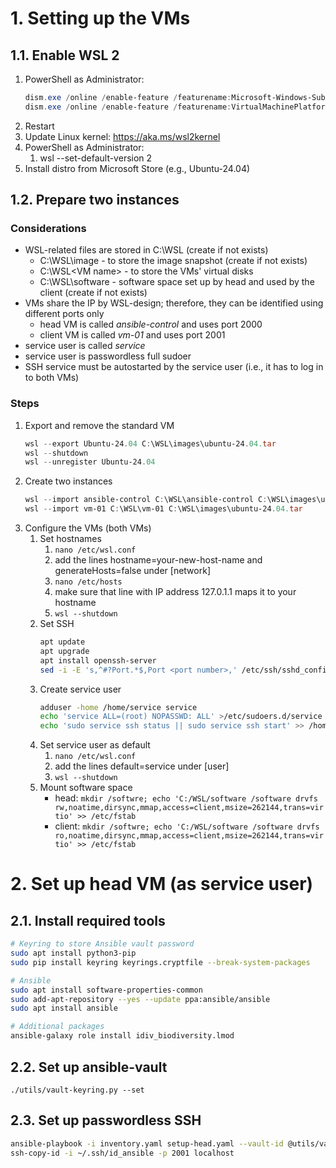 # 1. Setting up the VMs
## 1.1. Enable WSL 2
1. PowerShell as Administrator:
    ```powershell
    dism.exe /online /enable-feature /featurename:Microsoft-Windows-Subsystem-Linux /all /norestart
    dism.exe /online /enable-feature /featurename:VirtualMachinePlatform /all /norestart
    ```
2. Restart
3. Update Linux kernel: https://aka.ms/wsl2kernel
4. PowerShell as Administrator:
    1. wsl --set-default-version 2
5. Install distro from Microsoft Store (e.g., Ubuntu-24.04)

## 1.2. Prepare two instances
### Considerations
- WSL-related files are stored in C:\WSL (create if not exists)
    - C:\WSL\image - to store the image snapshot (create if not exists)
    - C:\WSL\<VM name> - to store the VMs' virtual disks
    - C:\WSL\software - software space set up by head and used by the client (create if not exists)
- VMs share the IP by WSL-design; therefore, they can be identified using different ports only
    - head VM is called _ansible-control_ and uses port 2000
    - client VM is called _vm-01_ and uses port 2001
- service user is called _service_
- service user is passwordless full sudoer
- SSH service must be autostarted by the service user (i.e., it has to log in to both VMs)

### Steps
1. Export and remove the standard VM
    ```powershell
    wsl --export Ubuntu-24.04 C:\WSL\images\ubuntu-24.04.tar
    wsl --shutdown
    wsl --unregister Ubuntu-24.04
    ```
2. Create two instances
    ```powershell
    wsl --import ansible-control C:\WSL\ansible-control C:\WSL\images\ubuntu-24.04.tar
    wsl --import vm-01 C:\WSL\vm-01 C:\WSL\images\ubuntu-24.04.tar
    ```
3. Configure the VMs (both VMs)
    1. Set hostnames
        1. `nano /etc/wsl.conf`
        2. add the lines hostname=your-new-host-name and generateHosts=false under [network]
        3. `nano /etc/hosts`
        4. make sure that line with IP address 127.0.1.1 maps it to your hostname
        5. `wsl --shutdown`
    2. Set SSH
        ```bash
        apt update
        apt upgrade
        apt install openssh-server
        sed -i -E 's,^#?Port.*$,Port <port number>,' /etc/ssh/sshd_config
        ```
    3. Create service user
        ```bash
        adduser -home /home/service service
        echo 'service ALL=(root) NOPASSWD: ALL' >/etc/sudoers.d/service
        echo 'sudo service ssh status || sudo service ssh start' >> /home/service/.bashrc
        ```
    4. Set service user as default
        1. `nano /etc/wsl.conf`
        2. add the lines default=service under [user]
        3. `wsl --shutdown`
    5. Mount software space
        - head: `mkdir /softwre; echo 'C:/WSL/software /software drvfs rw,noatime,dirsync,mmap,access=client,msize=262144,trans=virtio' >> /etc/fstab`
        - client: `mkdir /softwre; echo 'C:/WSL/software /software drvfs ro,noatime,dirsync,mmap,access=client,msize=262144,trans=virtio' >> /etc/fstab`

# 2. Set up head VM (as service user)
## 2.1. Install required tools
```bash
# Keyring to store Ansible vault password
sudo apt install python3-pip
sudo pip install keyring keyrings.cryptfile --break-system-packages

# Ansible
sudo apt install software-properties-common
sudo add-apt-repository --yes --update ppa:ansible/ansible
sudo apt install ansible

# Additional packages
ansible-galaxy role install idiv_biodiversity.lmod
```

## 2.2. Set up ansible-vault
```
./utils/vault-keyring.py --set
```

## 2.3. Set up passwordless SSH
```bash
ansible-playbook -i inventory.yaml setup-head.yaml --vault-id @utils/vault-keyring.py
ssh-copy-id -i ~/.ssh/id_ansible -p 2001 localhost
```



